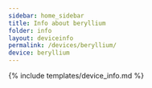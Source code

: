 ```yaml
---
sidebar: home_sidebar
title: Info about beryllium
folder: info
layout: deviceinfo
permalink: /devices/beryllium/
device: beryllium
---
```

{% include templates/device_info.md %}
